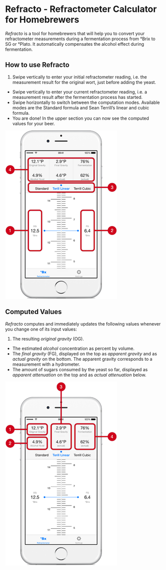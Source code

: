 Refracto - Refractometer Calculator for Homebrewers
===================================================

*Refracto* is a tool for homebrewers that will help you to convert your refractometer measurements during a fermentation process from °Brix to SG or °Plato. It automatically compensates the alcohol effect during fermentation.

## How to use Refracto

1. Swipe vertically to enter your initial refractometer reading, i.e. the measurement result for the original wort, just before adding the yeast.
- Swipe vertically to enter your current refractometer reading, i.e. a measurement result after the fermentation process has started.
- Swipe horizontally to switch between the computation modes. Available modes are the Standard formula and Sean Terrill’s linear and cubic formula.
- You are done! In the upper section you can now see the computed values for your beer.

<img src="./Images/Input.png" alt="How to use Refracto" align="center" width="360" />

## Computed Values

*Refracto* computes and immediately updates the following values whenever you change one of its input values:

1. The resulting *original gravity* (OG).
- The estimated *alcohol* concentration as percent by volume.
- The *final gravity* (FG), displayed on the top as *apparent gravity* and as *actual gravity* on the bottom. The apparent gravity corresponds to a measurement with a hydrometer.
- The amount of sugars consumed by the yeast so far, displayed as *apparent attenuation* on the top and as *actual attenuation* below.

<img src="./Images/Output.png" alt="Computed Values" align="center" width="360" />
